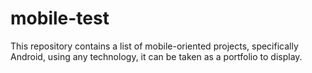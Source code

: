 # mobile-test
This repository contains a list of mobile-oriented projects, specifically Android, using any technology, it can be taken as a portfolio to display.

